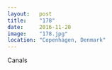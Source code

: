 ```yaml
---
layout:   post
title:    "178"
date:     2016-11-20
image:    "178.jpg"
location: "Copenhagen, Denmark"
---
```


Canals
